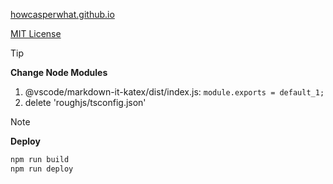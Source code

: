 [howcasperwhat.github.io](https://howcasperwhat.github.io)

[MIT License](./LICENSE)

> [!TIP]
> **Change Node Modules**  
> 1. @vscode/markdown-it-katex/dist/index.js: `module.exports = default_1;`
> 2. delete 'roughjs/tsconfig.json'

> [!NOTE]
> **Deploy**  
> ``` sh
> npm run build
> npm run deploy
> ```